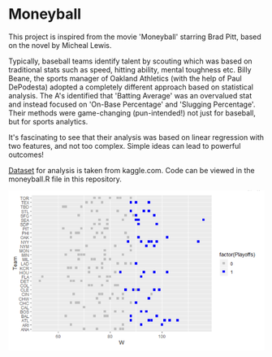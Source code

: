 # Moneyball

This project is inspired from the movie 'Moneyball' starring Brad Pitt, based on the novel by Micheal Lewis.

Typically, baseball teams identify talent by scouting which was based on traditional stats such as speed, hitting ability, mental toughness etc. Billy Beane, the sports manager of Oakland Athletics (with the help of Paul DePodesta) adopted a completely different approach based on statistical analysis. The A's identified that 'Batting Average' was an overvalued stat and instead focused on 'On-Base Percentage' and 'Slugging Percentage'. Their methods were game-changing (pun-intended!) not just for baseball, but for sports analytics.

It's fascinating to see that their analysis was based on linear regression with two features, and not too complex. Simple ideas can lead to powerful outcomes!

[Dataset](https://www.kaggle.com/wduckett/moneyball-mlb-stats-19622012) for analysis is taken from kaggle.com. Code can be viewed in the moneyball.R file in this repository.

![Scatter Plot](scatter_plot.PNG)
